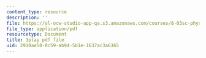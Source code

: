 ```yaml
---
content_type: resource
description: ''
file: https://ol-ocw-studio-app-qa.s3.amazonaws.com/courses/8-03sc-physics-iii-vibrations-and-waves-fall-2016/2910ae500c59ab945b1e1637ac3a6365_RhIh1zw0-BM.pdf
file_type: application/pdf
resourcetype: Document
title: 3play pdf file
uid: 2910ae50-0c59-ab94-5b1e-1637ac3a6365
---
```

